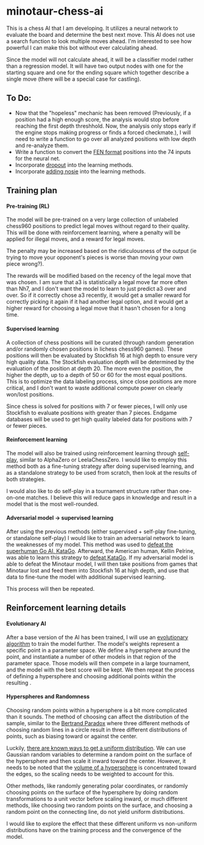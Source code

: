 # minotaur-chess-ai
This is a chess AI that I am developing. It utilizes a neural network to evaluate the board and determine the best next move. This AI does not use a search function to look multiple moves ahead. I'm interested to see how powerful I can make this bot without ever calculating ahead.

Since the model will not calculate ahead, it will be a classifier model rather than a regression model. It will have two output nodes with one for the starting square and one for the ending square which together describe a single move (there will be a special case for castling).

## To Do:
* Now that the "hopeless" mechanic has been removed (Previously, if a position had a high enough score, the analysis would stop before reaching the first depth threshhold. Now, the analysis only stops early if the engine stops making progress or finds a forced checkmate.), I will need to write a function to go over all analyzed positions with low depth and re-analyze them.
* Write a function to convert the [FEN format](https://en.wikipedia.org/wiki/Forsyth%E2%80%93Edwards_Notation) positions into the 74 inputs for the neural net.
* Incorporate [dropout](https://towardsdatascience.com/dropout-in-neural-networks-47a162d621d9) into the learning methods.
* Incorporate [adding nosie](https://machinelearningmastery.com/train-neural-networks-with-noise-to-reduce-overfitting/) into the learning methods.

## Training plan
#### Pre-training (RL)
The model will be pre-trained on a very large collection of unlabeled chess960 positions to predict legal moves without regard to their quality. This will be done with reinforcement learning, where a penalty will be applied for illegal moves, and a reward for legal moves. 

The penalty may be increased based on the ridiculousness of the output (ie trying to move your opponent's pieces is worse than moving your own piece wrong?). 

The rewards will be modified based on the recency of the legal move that was chosen. I am sure that a3 is statistically a legal move far more often than Nh7, and I don't want the model to learn to just predict a3 over and over. So if it correctly chose a3 recently, it would get a smaller reward for correctly picking it again if it had another legal option, and it would get a higher reward for choosing a legal move that it hasn't chosen for a long time.

#### Supervised learning
A collection of chess positions will be curated (through random generation and/or randomly chosen positions in lichess chess960 games). These positions will then be evaluated by Stockfish 16 at high depth to ensure very high quality data. The Stockfish evaluation depth will be determined by the evaluation of the position at depth 20. The more even the position, the higher the depth, up to a depth of 50 or 60 for the most equal positions. This is to optimize the data labeling process, since close positions are more critical, and I don't want to waste additional compute power on clearly won/lost positions.

Since chess is solved for positions with 7 or fewer pieces, I will only use Stockfish to evaluate positions with greater than 7 pieces. Endgame databases will be used to get high quality labeled data for positions with 7 or fewer pieces.

#### Reinforcement learning
The model will also be trained using reinforcement learning through [self-play](https://en.wikipedia.org/wiki/Self-play), similar to AlphaZero or LeelaChessZero. I would like to employ this method both as a fine-tuning strategy after doing supervised learning, and as a standalone strategy to be used from scratch, then look at the results of both strategies.

I would also like to do self-play in a tournament structure rather than one-on-one matches. I believe this will reduce gaps in knowledge and result in a model that is the most well-rounded.

#### Adversarial model -> supervised learning
After using the previous methods (either supervised + self-play fine-tuning, or standalone self-play) I would like to train an adversarial network to learn the weaknesses of my model. This method was used to [defeat the superhuman Go AI, KataGo](https://arxiv.org/abs/2211.00241). Afterward, the American human, Kellin Pelrine, was able to learn this strategy to [defeat KataGo](https://arstechnica.com/information-technology/2023/02/man-beats-machine-at-go-in-human-victory-over-ai/). If my adversarial model is able to defeat the Minotaur model, I will then take positions from games that Minotaur lost and feed them into Stockfish 16 at high depth, and use that data to fine-tune the model with additional supervised learning.

This process will then be repeated.


## Reinforcement learning details
#### Evolutionary AI
After a base version of the AI has been trained, I will use an [evolutionary algorithm](https://en.wikipedia.org/wiki/Evolutionary_algorithm) to train the model further. The model's weights represent a specific point in a parameter space. We define a hypersphere around the point, and instantiate a number of other models in that region of the parameter space. Those models will then compete in a large tournament, and the model with the best score will be kept. We then repeat the process of defining a hypersphere and choosing additional points within the resulting . 

#### Hyperspheres and Randomness
Choosing random points within a hypersphere is a bit more complicated than it sounds. The method of choosing can affect the distribution of the sample, similar to the [Bertrand Paradox](https://en.wikipedia.org/wiki/Bertrand_paradox_(probability)) where three different methods of choosing random lines in a circle result in three different distributions of points, such as biasing toward or against the center.

Luckily, [there are known ways to get a uniform distribution](https://mathworld.wolfram.com/HyperspherePointPicking.html). We can use Gaussian random variables to determine a random point on the surface of the hypersphere and then scale it inward toward the center. However, it needs to be noted that the [volume of a hypersphere](https://en.wikipedia.org/wiki/Volume_of_an_n-ball) is concentrated toward the edges, so the scaling needs to be weighted to account for this.

Other methods, like randomly generating polar coordinates, or randomly choosing points on the surface of the hypersphere by doing random transformations to a unit vector before scaling inward, or much different methods, like choosing two random points on the surface, and choosing a random point on the connecting line, do not yield uniform distributions.

I would like to explore the effect that these different uniform vs non-uniform distributions have on the training process and the convergence of the model.



